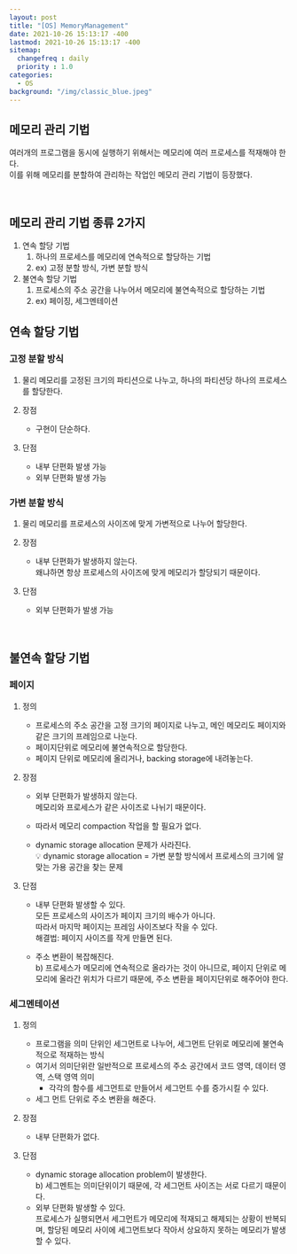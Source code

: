 ```yaml
---
layout: post
title: "[OS] MemoryManagement"
date: 2021-10-26 15:13:17 -400
lastmod: 2021-10-26 15:13:17 -400
sitemap:
  changefreq : daily
  priority : 1.0
categories: 
  - OS
background: "/img/classic_blue.jpeg"
---
```


## 메모리 관리 기법
여러개의 프로그램을 동시에 실행하기 위해서는 메모리에 여러 프로세스를 적재해야 한다.    
이를 위해 메모리를 분할하여 관리하는 작업인 메모리 관리 기법이 등장했다.

<br/>

## 메모리 관리 기법 종류 2가지
1. 연속 할당 기법
   1. 하나의 프로세스를 메모리에 연속적으로 할당하는 기법
   2. ex) 고정 분할 방식, 가변 분할 방식
2. 불연속 할당 기법
   1. 프로세스의 주소 공간을 나누어서 메모리에 불연속적으로 할당하는 기법
   2. ex) 페이징, 세그멘테이션

## 연속 할당 기법
### 고정 분할 방식
1. 물리 메모리를 고정된 크기의 파티션으로 나누고, 하나의 파티션당 하나의 프로세스를 할당한다.

2. 장점
   - 구현이 단순하다.

3. 단점
    - 내부 단편화 발생 가능
    - 외부 단편화 발생 가능 

### 가변 분할 방식
1. 물리 메모리를 프로세스의 사이즈에 맞게 가변적으로 나누어 할당한다.

2. 장점
    - 내부 단편화가 발생하지 않는다.  
    왜냐하면 항상 프로세스의 사이즈에 맞게 메모리가 할당되기 때문이다.

3. 단점
    - 외부 단편화가 발생 가능

<br/>

## 불연속 할당 기법
### 페이지
1. 정의
    - 프로세스의 주소 공간을 고정 크기의 페이지로 나누고, 
    메인 메모리도 페이지와 같은 크기의 프레임으로 나눈다.
    - 페이지단위로 메모리에 불연속적으로 할당한다.
    - 페이지 단위로 메모리에 올리거나, backing storage에 내려놓는다.
    
2. 장점
    - 외부 단편화가 발생하지 않는다.  
    메모리와 프로세스가 같은 사이즈로 나뉘기 때문이다.

    - 따라서 메모리 compaction 작업을 할 필요가 없다.
    
    - dynamic storage allocation 문제가 사라진다.  
    💡 dynamic storage allocation = 가변 분할 방식에서 프로세스의 크기에 알맞는 가용 공간을 찾는 문제 

3. 단점
   - 내부 단편화 발생할 수 있다.  
   모든 프로세스의 사이즈가 페이지 크기의 배수가 아니다.   
   따라서 마지막 페이지는 프레임 사이즈보다 작을 수 있다.  
   해결법: 페이지 사이즈를 작게 만들면 된다.

   - 주소 변환이 복잡해진다.  
   b) 프로세스가 메모리에 연속적으로 올라가는 것이 아니므로, 
   페이지 단위로 메모리에 올라간 위치가 다르기 때문에,
   주소 변환을 페이지단위로 해주어야 한다.

### 세그멘테이션
1. 정의 
   - 프로그램을 의미 단위인 세그먼트로 나누어, 세그먼트 단위로 메모리에 불연속적으로 적재하는 방식
   - 여기서 의미단위란 일반적으로 프로세스의 주소 공간에서 코드 영역, 데이터 영역, 스택 영역 의미
     - 각각의 함수를 세그먼트로 만들어서 세그먼트 수를 증가시킬 수 있다.
   - 세그 먼트 단위로 주소 변환을 해준다.

2. 장점
    - 내부 단편화가 없다.

3. 단점
   - dynamic storage allocation problem이 발생한다.  
   b) 세그멘트는 의미단위이기 때문에, 각 세그먼트 사이즈는 서로 다르기 때문이다.
   - 외부 단편화 발생할 수 있다.  
    프로세스가 실행되면서 세그먼트가 메모리에 적재되고 해제되는 상황이 반복되며, 할당된 메모리 사이에 세그먼트보다 작아서 상요하지 못하는 메모리가 발생할 수 있다.

<br/>
<br/>